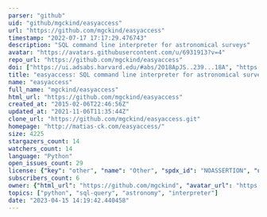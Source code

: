 ```yaml
---
parser: "github"
uid: "github/mgckind/easyaccess"
url: "https://github.com/mgckind/easyaccess"
timestamp: "2022-07-17 17:17:29.476743"
description: "SQL command line interpreter for astronomical surveys"
avatar: "https://avatars.githubusercontent.com/u/6931913?v=4"
repo_url: "https://github.com/mgckind/easyaccess"
doi: ["https://ui.adsabs.harvard.edu/#abs/2018ApJS..239...18A", "https://ui.adsabs.harvard.edu/#abs/2018arXiv181002721C", "https://ui.adsabs.harvard.edu/abs/2018ascl.soft12008C/abstract"]
title: "easyaccess: SQL command line interpreter for astronomical surveys"
name: "easyaccess"
full_name: "mgckind/easyaccess"
html_url: "https://github.com/mgckind/easyaccess"
created_at: "2015-02-06T22:46:56Z"
updated_at: "2021-11-06T11:35:44Z"
clone_url: "https://github.com/mgckind/easyaccess.git"
homepage: "http://matias-ck.com/easyaccess/"
size: 4225
stargazers_count: 14
watchers_count: 14
language: "Python"
open_issues_count: 29
license: {"key": "other", "name": "Other", "spdx_id": "NOASSERTION", "url": null, "node_id": "MDc6TGljZW5zZTA="}
subscribers_count: 6
owner: {"html_url": "https://github.com/mgckind", "avatar_url": "https://avatars.githubusercontent.com/u/6931913?v=4", "login": "mgckind", "type": "User"}
topics: ["python", "sql-query", "astronomy", "interpreter"]
date: "2023-04-15 14:19:42.440458"
---
```

